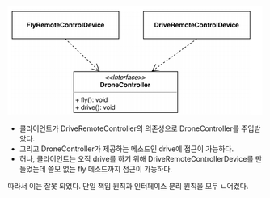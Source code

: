 ![](./img/msedge_Mrp4OH7GMg.png)

* 클라이언트가 DriveRemoteController의 의존성으로 DroneController를 주입받았다.
* 그리고 DroneController가 제공하는 메소드인 drive에 접근이 가능하다.
* 허나, 클라이언트는 오직 drive를 하기 위해 DriveRemoteControllerDevice를 만들었는데 쓸모 없는 fly 메소드까지 접근이 가능하다.

따라서 이는 잘못 되었다. 단일 책임 원칙과 인터페이스 분리 원칙을 모두 ㄴ어겼다.